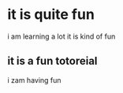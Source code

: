 # it is quite fun
i am learning a lot
it is kind  of fun
## it is a fun totoreial
i zam having fun

